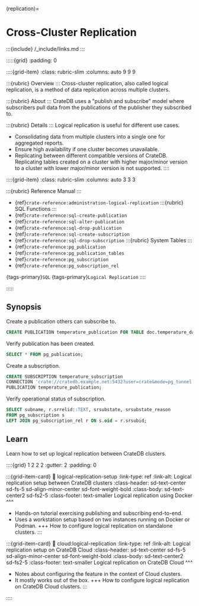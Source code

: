 (replication)=
# Cross-Cluster Replication

:::{include} /_include/links.md
:::

:::::{grid}
:padding: 0

::::{grid-item}
:class: rubric-slim
:columns: auto 9 9 9

:::{rubric} Overview
:::
Cross-cluster replication, also called logical replication, is a method of data
replication across multiple clusters.

:::{rubric} About
:::
CrateDB uses a "publish and subscribe" model where subscribers pull data from
the publications of the publisher they subscribed to.

:::{rubric} Details
:::
Logical replication is useful for different use cases.

- Consolidating data from multiple clusters into a single one
  for aggregated reports.
- Ensure high availability if one cluster becomes unavailable.
- Replicating between different compatible versions of CrateDB.
  Replicating tables created on a cluster with higher major/minor
  version to a cluster with lower major/minor version is not supported.
::::

::::{grid-item}
:class: rubric-slim
:columns: auto 3 3 3

:::{rubric} Reference Manual
:::
- {ref}`crate-reference:administration-logical-replication`
:::{rubric} SQL Functions
:::
- {ref}`crate-reference:sql-create-publication`
- {ref}`crate-reference:sql-alter-publication`
- {ref}`crate-reference:sql-drop-publication`
- {ref}`crate-reference:sql-create-subscription`
- {ref}`crate-reference:sql-drop-subscription`
:::{rubric} System Tables
:::
- {ref}`crate-reference:pg_publication`
- {ref}`crate-reference:pg_publication_tables`
- {ref}`crate-reference:pg_subscription`
- {ref}`crate-reference:pg_subscription_rel`

{tags-primary}`SQL`
{tags-primary}`Logical Replication`
::::

:::::


## Synopsis
Create a publication others can subscribe to.
```sql
CREATE PUBLICATION temperature_publication FOR TABLE doc.temperature_data;
```
Verify publication has been created.
```sql
SELECT * FROM pg_publication;
```
Create a subscription.
```sql
CREATE SUBSCRIPTION temperature_subscription
CONNECTION 'crate://cratedb.example.net:5432?user=crate&mode=pg_tunnel'
PUBLICATION temperature_publication;
```
Verify operational status of subscription.
```sql
SELECT subname, r.srrelid::TEXT, srsubstate, srsubstate_reason
FROM pg_subscription s
LEFT JOIN pg_subscription_rel r ON s.oid = r.srsubid;
```


## Learn

Learn how to set up logical replication between CrateDB clusters.

::::{grid} 1 2 2 2
:gutter: 2
:padding: 0

:::{grid-item-card}
:link: logical-replication-setup
:link-type: ref
:link-alt: Logical replication setup between CrateDB clusters
:class-header: sd-text-center sd-fs-5 sd-align-minor-center sd-font-weight-bold
:class-body: sd-text-center2 sd-fs2-5
:class-footer: text-smaller
Logical replication using Docker
^^^
- Hands-on tutorial exercising publishing and subscribing end-to-end.
- Uses a workstation setup based on two instances running on Docker or Podman.
+++
How to configure logical replication on standalone clusters.
:::

:::{grid-item-card}
:link: cloud:logical-replication
:link-type: ref
:link-alt: Logical replication setup on CrateDB Cloud
:class-header: sd-text-center sd-fs-5 sd-align-minor-center sd-font-weight-bold
:class-body: sd-text-center2 sd-fs2-5
:class-footer: text-smaller
Logical replication on CrateDB Cloud
^^^
- Notes about configuring the feature in the context of Cloud clusters.
- It mostly works out of the box.
+++
How to configure logical replication on CrateDB Cloud clusters.
:::

::::
